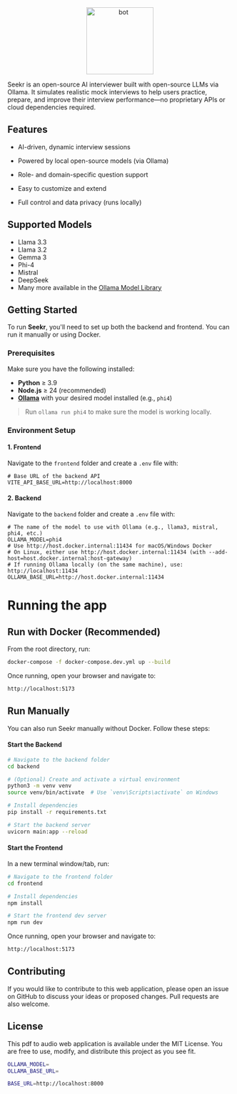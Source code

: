

<div align="center">
  <img src="https://github.com/user-attachments/assets/1b9e5a9e-7af7-47d0-be0f-c2d4eaaf52a4" alt="bot" width="150" height="150">
</div>

Seekr is an open-source AI interviewer built with open-source LLMs via Ollama. It simulates realistic mock interviews to help users practice, prepare, and improve their interview performance—no proprietary APIs or cloud dependencies required.

## Features
- AI-driven, dynamic interview sessions

 - Powered by local open-source models (via Ollama)

 - Role- and domain-specific question support

 - Easy to customize and extend

 - Full control and data privacy (runs locally)

## Supported Models

- Llama 3.3
- Llama 3.2
- Gemma 3
- Phi-4
- Mistral
- DeepSeek
-  Many more available in the [Ollama Model Library](https://ollama.com/library)

## Getting Started

To run **Seekr**, you'll need to set up both the backend and frontend. You can run it manually or using Docker.

### Prerequisites

Make sure you have the following installed:

- **Python** ≥ 3.9  
- **Node.js** ≥ 24 (recommended)  
- **[Ollama](https://ollama.com/)** with your desired model installed (e.g., `phi4`)  

> Run `ollama run phi4` to make sure the model is working locally.

### Environment Setup

#### 1. Frontend

Navigate to the `frontend` folder and create a `.env` file with:

```env
# Base URL of the backend API
VITE_API_BASE_URL=http://localhost:8000
```
#### 2. Backend

Navigate to the `backend` folder and create a `.env` file with:

```env
# The name of the model to use with Ollama (e.g., llama3, mistral, phi4, etc.)
OLLAMA_MODEL=phi4
# Use http://host.docker.internal:11434 for macOS/Windows Docker
# On Linux, either use http://host.docker.internal:11434 (with --add-host=host.docker.internal:host-gateway)
# If running Ollama locally (on the same machine), use: http://localhost:11434
OLLAMA_BASE_URL=http://host.docker.internal:11434
```
# Running the app
## Run with Docker (Recommended)
From the root directory, run:
```bash
docker-compose -f docker-compose.dev.yml up --build
```
Once running, open your browser and navigate to:
```bash
http://localhost:5173
```
## Run Manually
You can also run Seekr manually without Docker. Follow these steps:
#### Start the Backend

```bash
# Navigate to the backend folder
cd backend

# (Optional) Create and activate a virtual environment
python3 -m venv venv
source venv/bin/activate  # Use `venv\Scripts\activate` on Windows

# Install dependencies
pip install -r requirements.txt

# Start the backend server
uvicorn main:app --reload
```
#### Start the Frontend
In a new terminal window/tab, run:
```bash
# Navigate to the frontend folder
cd frontend

# Install dependencies
npm install

# Start the frontend dev server
npm run dev
```
Once running, open your browser and navigate to:
```bash
http://localhost:5173
```
## Contributing

If you would like to contribute to this web application, please open an issue on GitHub to discuss your ideas or proposed changes. Pull requests are also welcome.

## License

This pdf to audio web application is available under the MIT License. You are free to use, modify, and distribute this project as you see fit.

```bash
OLLAMA_MODEL=
OLLAMA_BASE_URL=
```

```bash
BASE_URL=http://localhost:8000
```
